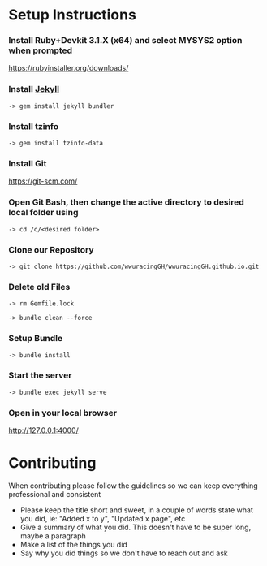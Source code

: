 # Setup Instructions

### Install Ruby+Devkit 3.1.X (x64) and select MYSYS2 option when prompted

https://rubyinstaller.org/downloads/

### Install [Jekyll](https://jekyllrb.com/docs/installation/)

`-> gem install jekyll bundler`

### Install tzinfo

`-> gem install tzinfo-data`

### Install Git

https://git-scm.com/

### Open Git Bash, then change the active directory to desired local folder using

`-> cd /c/<desired folder>`

### Clone our Repository

`-> git clone https://github.com/wwuracingGH/wwuracingGH.github.io.git`

### Delete old Files

`-> rm Gemfile.lock`

`-> bundle clean --force`

### Setup Bundle

`-> bundle install`

### Start the server

`-> bundle exec jekyll serve`

### Open in your local browser

http://127.0.0.1:4000/

# Contributing

When contributing please follow the guidelines so we can keep everything professional and consistent

- Please keep the title short and sweet, in a couple of words state what you did, ie: "Added x to y", "Updated x page", etc
- Give a summary of what you did. This doesn't have to be super long, maybe a paragraph
- Make a list of the things you did
- Say why you did things so we don't have to reach out and ask